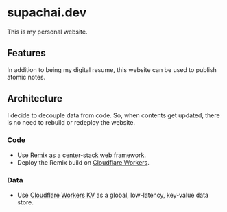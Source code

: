 # supachai.dev

This is my personal website.

## Features

In addition to being my digital resume,
this website can be used to publish atomic notes.

## Architecture

I decide to decouple data from code.
So, when contents get updated,
there is no need to rebuild or redeploy the website.

### Code

- Use [Remix](https://remix.run) as a center-stack web framework.
- Deploy the Remix build on [Cloudflare Workers](https://workers.cloudflare.com).

### Data

- Use [Cloudflare Workers KV](https://developers.cloudflare.com/workers/runtime-apis/kv/) as a global, low-latency, key-value data store.
